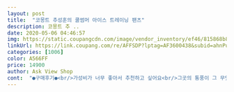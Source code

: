 ```yaml
---
layout: post 
title:  "코몽트 추성훈의 쿨썸머 아이스 트레이닝 팬츠" 
description: 코몽트 추 ..
date: 2020-05-06 04:46:57 
img: https://static.coupangcdn.com/image/vendor_inventory/ef46/815868b8a7a716b313470472a6a15663487fb1888d0ffa29157728776439.jpg 
linkUrl: https://link.coupang.com/re/AFFSDP?lptag=AF3600438&subid=ahnPublicAsk&pageKey=1322616300&itemId=2344061429&vendorItemId=70340617113&traceid=V0-113-2b1dfe4733900aec 
categories: [1006] 
color: A566FF 
price: 14900 
author: Ask View Shop 
cont:  "●구매후기●<br/>가성비가 너무 좋아서 추천하고 싶어요<br/>그곳의 통풍이 그 무엇보다 중하신 분만 사시길... <br/><br/>남편이 이 바지 뭐냐고 시스루냐고... <br/><br/>내팬티 누구든 봐도 상관없는 분이거나<br/>다른건지 바뀐건지... <br/>암튼... <br/><br/>사진을 보내왔어요... <br/><br/>색이랑 사이즈는 보통옷이랑 차이가 없습니다.<br/><br/>아... <br/>진짜 이거 뭔가요? 원래 그런가요?<br/>옷은 잘늘어나는 재질이지만 생각하신것보다는 많이 얇고 번들거립니다.<br/><br/>전에 똑같은 바지 샀던거 같은데... <br/><br/>하필 빨간빤쭈를 입고가서... <br/>.<br/>극혐 상황이 발생했네요... <br/><br/>하하하하.<br/><br/>가성비가 너무 좋아서 추천하고 싶어요<br/>그곳의 통풍이 그 무엇보다 중하신 분만 사시길... <br/><br/>남편이 이 바지 뭐냐고 시스루냐고... <br/><br/>내팬티 누구든 봐도 상관없는 분이거나<br/>다른건지 바뀐건지... <br/>암튼... <br/><br/>사진을 보내왔어요... <br/><br/>색이랑 사이즈는 보통옷이랑 차이가 없습니다.<br/><br/>아... <br/>진짜 이거 뭔가요? 원래 그런가요?<br/>옷은 잘늘어나는 재질이지만 생각하신것보다는 많이 얇고 번들거립니다.<br/><br/>전에 똑같은 바지 샀던거 같은데... <br/><br/>하필 빨간빤쭈를 입고가서... <br/>.<br/>극혐 상황이 발생했네요... <br/><br/>하하하하.<br/><br/>" 
---
```

